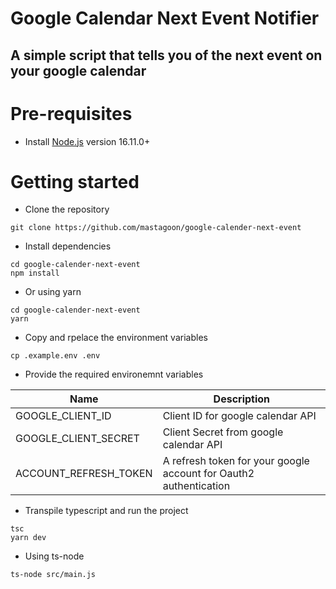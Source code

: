 # Google Calendar Next Event Notifier

A simple script that tells you of the next event on your google calendar
-------------

# Pre-requisites
- Install [Node.js](https://nodejs.org/en/) version 16.11.0+

# Getting started
- Clone the repository
```
git clone https://github.com/mastagoon/google-calender-next-event
```
- Install dependencies
```
cd google-calender-next-event
npm install
```
- Or using yarn
```
cd google-calender-next-event
yarn
```
- Copy and rpelace the environment variables
```
cp .example.env .env
```
- Provide the required environemnt variables

| Name                          | Description                         |
| ----------------------------- | ------------------------------------|
|GOOGLE_CLIENT_ID           | Client ID for google calendar API       |
|GOOGLE_CLIENT_SECRET       | Client Secret from google calendar API  |
|ACCOUNT_REFRESH_TOKEN      | A refresh token for your google account for Oauth2 authentication |

- Transpile typescript and run the project
```
tsc
yarn dev
```
- Using ts-node
```
ts-node src/main.js
```
